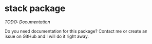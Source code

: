 # stack package

*TODO: Documentation*

Do you need documentation for this package? Contact me or create an issue on GitHub and I will do it right away. 
